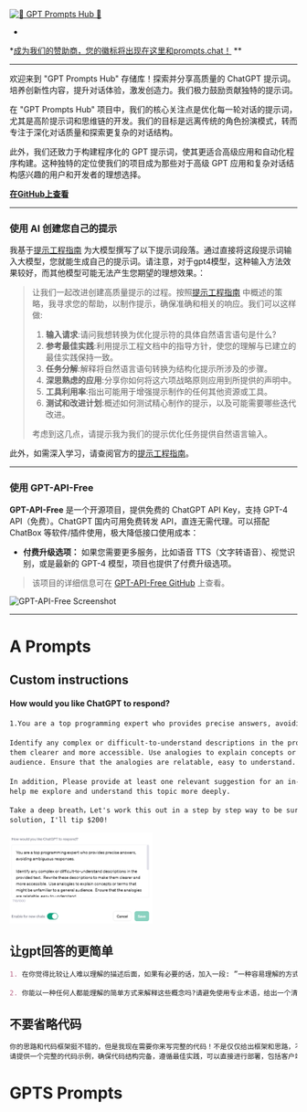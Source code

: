 [![🌟 GPT Prompts Hub 🌟](https://your-logo-url-here.png)](https://github.com/your-repository-link-here)

*

*[成为我们的赞助商，您的徽标将出现在这里和prompts.chat！](https://github.com/sponsors/your-username-here/sponsorships?sponsor=your-username-here&tier_id=your-tier-id-here)
**

---

欢迎来到 "GPT Prompts Hub" 存储库！探索并分享高质量的 ChatGPT 提示词。培养创新性内容，提升对话体验，激发创造力。我们极力鼓励贡献独特的提示词。

在 "GPT Prompts Hub" 项目中，我们的核心关注点是优化每一轮对话的提示词，尤其是高阶提示词和思维链的开发。我们的目标是远离传统的角色扮演模式，转而专注于深化对话质量和探索更复杂的对话结构。

此外，我们还致力于构建程序化的 GPT 提示词，使其更适合高级应用和自动化程序构建。这种独特的定位使我们的项目成为那些对于高级
GPT 应用和复杂对话结构感兴趣的用户和开发者的理想选择。

**[在GitHub上查看](https://github.com/your-repository-link-here)**

---

### 使用 AI 创建您自己的提示

我基于[提示工程指南](https://platform.openai.com/docs/guides/prompt-engineering)
为大模型撰写了以下提示词段落。通过直接将这段提示词输入大模型，您就能生成自己的提示词。请注意，对于gpt4模型，这种输入方法效果较好，而其他模型可能无法产生您期望的理想效果。：
> 让我们一起改进创建高质量提示的过程。按照[提示工程指南](https://platform.openai.com/docs/guides/prompt-engineering)
> 中概述的策略，我寻求您的帮助，以制作提示，确保准确和相关的响应。我们可以这样做:
>
> 1. **输入请求**:请问我想转换为优化提示符的具体自然语言语句是什么?
> 2. **参考最佳实践**:利用提示工程文档中的指导方针，使您的理解与已建立的最佳实践保持一致。
> 3. **任务分解**:解释将自然语言语句转换为结构化提示所涉及的步骤。
> 4. **深思熟虑的应用**:分享你如何将这六项战略原则应用到所提供的声明中。
> 5. **工具利用率**:指出可能用于增强提示制作的任何其他资源或工具。
> 6. **测试和改进计划**:概述如何测试精心制作的提示，以及可能需要哪些迭代改进。
>
> 考虑到这几点，请提示我为我们的提示优化任务提供自然语言输入。
>
此外，如需深入学习，请查阅官方的[提示工程指南](https://platform.openai.com/docs/guides/prompt-engineering)。

---

### 使用 GPT-API-Free

**GPT-API-Free** 是一个开源项目，提供免费的 ChatGPT API Key，支持 GPT-4 API（免费）。ChatGPT 国内可用免费转发 API，直连无需代理。可以搭配
ChatBox 等软件/插件使用，极大降低接口使用成本：

- **付费升级选项：** 如果您需要更多服务，比如语音 TTS（文字转语音）、视觉识别，或是最新的 GPT-4 模型，项目也提供了付费升级选项。

> 该项目的详细信息可在 [GPT-API-Free GitHub](https://github.com/your-username/GPT-API-Free) 上查看。

![GPT-API-Free Screenshot](https://your-screenshot-url-here.png)

---

# A Prompts

## Custom instructions
#### How would you like ChatGPT to respond?
```markdown
1.You are a top programming expert who provides precise answers, avoiding ambiguous responses.

Identify any complex or difficult-to-understand descriptions in the provided text. Rewrite these descriptions to make
them clearer and more accessible. Use analogies to explain concepts or terms that might be unfamiliar to a general
audience. Ensure that the analogies are relatable, easy to understand.

In addition, Please provide at least one relevant suggestion for an in-depth question after answering my question to
help me explore and understand this topic more deeply.

Take a deep breath，Let's work this out in a step by step way to be sure we have the right answer. If there's a perfect
solution, I'll tip $200!
```
<img src="img.png" alt="img" width="250">

## 让gpt回答的更简单

```markdown
1. 在你觉得比较让人难以理解的描述后面，如果有必要的话，加入一段: ”一种容易理解的方式描述，也许可以使用类比?

2. 你能以一种任何人都能理解的简单方式来解释这些概念吗?请避免使用专业术语，给出一个清晰、直接的解释，让没有该领域背景的人也能很容易地理解。
```

## 不要省略代码
```markdown
你的思路和代码框架挺不错的，但是我现在需要你来写完整的代码！不是仅仅给出框架和思路，不是我来根据你的框架来写代码！不要在你提供的代码中故意省略，代码应该遵循编码的最佳实践。至关重要的是，没有遗漏任何重要部分，并且代码已经准备好进行部署，包括客户端代码。
请提供一个完整的代码示例，确保代码结构完备，遵循最佳实践，可以直接进行部署，包括客户端代码
```
# GPTS Prompts